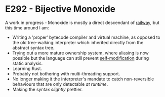 # E292 - Bijective Monoxide

A work in progress - Monoxide is mostly a direct descendant of [railway](https://github.com/jndean/railway), but this time around I am:

- Writing a 'proper' bytecode compiler and virtual machine, as opposed to the old tree-walking interpreter which inherited directly from the abstract syntax tree.
- Trying out a more mature ownership system, where aliasing is now possible but the language can still prevent [self-modification](https://github.com/jndean/railway/wiki/Variables,-Data-and-Scope#self-modification-and-aliasing) during static analysis.
- Learning Rust.
- Probably not bothering with multi-threading support.
- No longer making it the interpreter's mandate to catch non-reversible behaviours that are only detectable *at runtime*.
- Making the syntax _slightly_ prettier.

